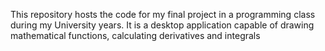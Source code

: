 This repository hosts the code for my final project in a programming class during my University years. It is a desktop application capable of drawing mathematical functions, calculating derivatives and integrals 
